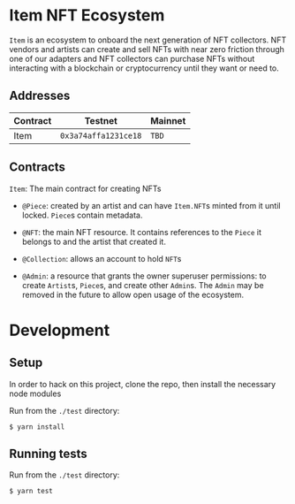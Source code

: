 # Item NFT Ecosystem

`Item` is an ecosystem to onboard the next generation of NFT collectors. NFT
vendors and artists can create and sell NFTs with near zero friction through
one of our adapters and NFT collectors can purchase NFTs without interacting
with a blockchain or cryptocurrency until they want or need to.

## Addresses

| Contract     | Testnet              | Mainnet              |
|--------------|----------------------|----------------------|
| Item         | `0x3a74affa1231ce18` | `TBD`                |

## Contracts

`Item`: The main contract for creating NFTs

* `@Piece`: created by an artist and can have `Item.NFT`s minted from it until locked.
    `Piece`s contain metadata.

* `@NFT`: the main NFT resource. It contains references to the `Piece` it belongs to and
    the artist that created it.

* `@Collection`: allows an account to hold `NFT`s

* `@Admin`: a resource that grants the owner superuser permissions: to create `Artist`s,
    `Piece`s, and create other `Admin`s. The `Admin` may be removed in the future to
    allow open usage of the ecosystem.

# Development

## Setup

In order to hack on this project, clone the repo, then install the necessary node modules

Run from the `./test` directory:
```
$ yarn install
```

## Running tests

Run from the `./test` directory:
```
$ yarn test
```